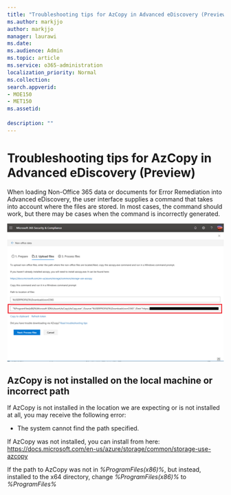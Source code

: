 ```yaml
---
title: "Troubleshooting tips for AzCopy in Advanced eDiscovery (Preview)"
ms.author: markjjo
author: markjjo
manager: laurawi
ms.date: 
ms.audience: Admin
ms.topic: article
ms.service: o365-administration
localization_priority: Normal
ms.collection: 
search.appverid: 
- MOE150
- MET150
ms.assetid: 

description: ""
---
```


# Troubleshooting tips for AzCopy in Advanced eDiscovery (Preview)
When loading Non-Office 365 data or documents for Error Remediation into Advanced eDiscovery, the user interface supplies a command that takes into account where the files are stored.  In most cases, the command should work, but there may be cases when the command is incorrectly generated.

![Upload files](../media/46ba68f6-af11-4e70-bb91-5fc7973516e3.png)

## AzCopy is not installed on the local machine or incorrect path
If AzCopy is not installed in the location we are expecting or is not installed at all, you may receive the following error:

- The system cannot find the path specified.

If AzCopy was not installed, you can install from here: https://docs.microsoft.com/en-us/azure/storage/common/storage-use-azcopy

If the path to AzCopy was not in *%ProgramFiles(x86)%*, but instead, installed to the x64 directory, change *%ProgramFiles(x86)%* to *%ProgramFiles%*

